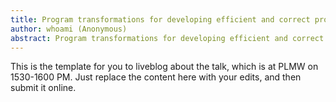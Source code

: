 ```yaml
---
title: Program transformations for developing efficient and correct programs with ease
author: whoami (Anonymous)
abstract: Program transformations for developing efficient and correct programs with ease
---
```


This is the template for you to liveblog about the talk,
which is at PLMW on 1530-1600 PM.  Just replace the content here
with your edits, and then submit it online.
